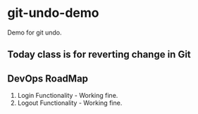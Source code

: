 # git-undo-demo
Demo for git undo.
## Today class is for reverting change in Git
## DevOps RoadMap
1. Login Functionality - Working fine.
2. Logout Functionality - Working fine.